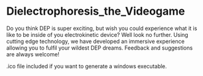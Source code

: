 # Dielectrophoresis_the_Videogame
Do you think DEP is super exciting, but wish you could experience what it is like to be inside of you electrokinetic device? Well look no further. Using cutting edge technology, we have developed an immersive experience allowing you to fulfil your wildest DEP dreams. Feedback and suggestions are always welcome!

.ico file included if you want to generate a windows executable.
